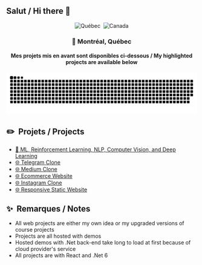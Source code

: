 ## Salut / Hi there 👋

<div align="center">
  <img src="https://github.com/nimamt/nimamt/blob/main/assets/quebec_flag.jpg?raw=true" alt="Québec"/>&nbsp;
  <img src="https://github.com/nimamt/nimamt/blob/main/assets/canada_flag.jpg?raw=true" alt="Canada"/>
  <h3 align="center">📍 Montréal, Québec</h4>
  <h4 align="center">Mes projets mis en avant sont disponibles ci-dessous / My highlighted projects are available below</h4>
</div>

<div align="center">
  <a href="https://1999azzar.github.io/1999AZZAR/">
  <img  src="https://github.com/1999AZZAR/1999AZZAR/blob/main/resources/img/grid-snake.svg"
       alt="snake" /></a>
</div>

## ✏️ &nbsp;Projets / Projects

<!-- BLOG-POST-LIST:START -->
- [🤖 ML, Reinforcement Learning, NLP, Computer Vision, and Deep Learning](https://github.com/nimamt/machine_learning)
- [🌐 Telegram Clone](https://github.com/nimamt/react-talk)
- [🌐 Medium Clone](https://github.com/nimamt/medium_clone)
- [🌐 Ecommerce Website](https://github.com/nimamt/shop)
- [🌐 Instagram Clone](https://github.com/nimamt/instagram)
- [🌐 Responsive Static Website](https://github.com/nimamt/rockstone)

## ✨ &nbsp;Remarques / Notes

<!-- BLOG-POST-LIST:START -->
- All web projects are either my own idea or my upgraded versions of course projects
- Projects are all hosted with demos
- Hosted demos with .Net back-end take long to load at first because of cloud provider's service
- All projects are with React and .Net 6
<!-- BLOG-POST-LIST:END -->

&nbsp;

  

<!--
**nimamt/nimamt** is a ✨ _special_ ✨ repository because its `README.md` (this file) appears on your GitHub profile.

Here are some ideas to get you started:

- 🔭 I’m currently working on ...
- 🌱 I’m currently learning ...
- 👯 I’m looking to collaborate on ...
- 🤔 I’m looking for help with ...
- 💬 Ask me about ...
- 📫 How to reach me: ...
- 😄 Pronouns: ...
- ⚡ Fun fact: ...
-->

